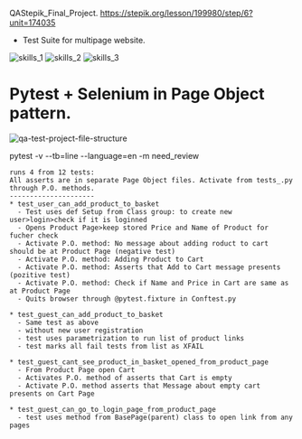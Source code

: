 QAStepik_Final_Project.  https://stepik.org/lesson/199980/step/6?unit=174035
* Test Suite for multipage website.
 
![skills_1](https://user-images.githubusercontent.com/83756447/150677710-48598c21-7c03-47e0-992d-1898e0ed610b.jpg)
![skills_2](https://user-images.githubusercontent.com/83756447/150677712-cb63946e-fe52-4a6e-92f7-b50afa51af12.jpg)
![skills_3](https://user-images.githubusercontent.com/83756447/150677714-ad8bdcde-17cc-45b1-af23-b9c440669e26.jpg)

# Pytest + Selenium in Page Object pattern.

![qa-test-project-file-structure](https://user-images.githubusercontent.com/83756447/150680724-f35b81a4-b4c5-4cdd-803f-049d2341432e.jpg)


pytest -v --tb=line --language=en -m need_review

    runs 4 from 12 tests:
    All asserts are in separate Page Object files. Activate from tests_.py through P.O. methods.
    ---------------------
    * test_user_can_add_product_to_basket
      - Test uses def Setup from Class group: to create new user>login>check if it is loginned
      - Opens Product Page>keep stored Price and Name of Product for fucher check
      - Activate P.O. method: No message about adding roduct to cart should be at Product Page (negative test)
      - Activate P.O. method: Adding Product to Cart
      - Activate P.O. method: Asserts that Add to Cart message presents (pozitive test)
      - Activate P.O. method: Check if Name and Price in Cart are same as at Product Page
      - Quits browser through @pytest.fixture in Conftest.py 
      
    * test_guest_can_add_product_to_basket
      - Same test as above
      - without new user registration
      - test uses parametrization to run list of product links
      - test marks all fail tests from list as XFAIL
      
    * test_guest_cant_see_product_in_basket_opened_from_product_page
      - From Product Page open Cart
      - Activates P.O. method of asserts that Cart is empty
      - Activate P.O. method asserts that Message about empty cart presents on Cart Page
      
    * test_guest_can_go_to_login_page_from_product_page
      - test uses method from BasePage(parent) class to open link from any pages
